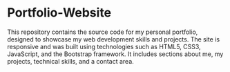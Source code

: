 # Portfolio-Website
This repository contains the source code for my personal portfolio, designed to showcase my web development skills and projects. The site is responsive and was built using technologies such as HTML5, CSS3, JavaScript, and the Bootstrap framework. It includes sections about me, my projects, technical skills, and a contact area.

